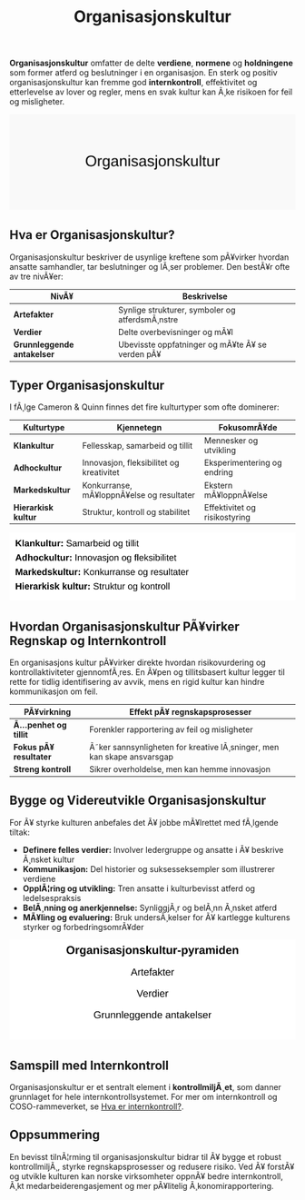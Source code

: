 ﻿---
title: "Organisasjonskultur"
meta_title: "Organisasjonskultur"
meta_description: '**Organisasjonskultur** omfatter de delte **verdiene**, **normene** og **holdningene** som former atferd og beslutninger i en organisasjon. En sterk og positiv ...'
slug: organisasjonskultur
type: blog
layout: pages/single
---

**Organisasjonskultur** omfatter de delte **verdiene**, **normene** og **holdningene** som former atferd og beslutninger i en organisasjon. En sterk og positiv organisasjonskultur kan fremme god **internkontroll**, effektivitet og etterlevelse av lover og regler, mens en svak kultur kan Ã¸ke risikoen for feil og misligheter.

![Illustrasjon av organisasjonskultur og dens komponenter](organisasjonskultur-image.svg)

## Hva er Organisasjonskultur?

Organisasjonskultur beskriver de usynlige kreftene som pÃ¥virker hvordan ansatte samhandler, tar beslutninger og lÃ¸ser problemer. Den bestÃ¥r ofte av tre nivÃ¥er:

| NivÃ¥       | Beskrivelse                                       |
|------------|---------------------------------------------------|
| **Artefakter** | Synlige strukturer, symboler og atferdsmÃ¸nstre    |
| **Verdier**    | Delte overbevisninger og mÃ¥l                      |
| **Grunnleggende antakelser** | Ubevisste oppfatninger og mÃ¥te Ã¥ se verden pÃ¥ |

## Typer Organisasjonskultur

I fÃ¸lge Cameron & Quinn finnes det fire kulturtyper som ofte dominerer:

| Kulturtype  | Kjennetegn                         | FokusomrÃ¥de              |
|-------------|------------------------------------|--------------------------|
| **Klankultur**    | Fellesskap, samarbeid og tillit      | Mennesker og utvikling   |
| **Adhockultur**   | Innovasjon, fleksibilitet og kreativitet | Eksperimentering og endring |
| **Markedskultur** | Konkurranse, mÃ¥loppnÃ¥else og resultater | Ekstern mÃ¥loppnÃ¥else     |
| **Hierarkisk kultur** | Struktur, kontroll og stabilitet      | Effektivitet og risikostyring |

![Organisasjonskulturens fire typer](organisasjonskultur-typer.svg)

## Hvordan Organisasjonskultur PÃ¥virker Regnskap og Internkontroll

En organisasjons kultur pÃ¥virker direkte hvordan risikovurdering og kontrollaktiviteter gjennomfÃ¸res. En Ã¥pen og tillitsbasert kultur legger til rette for tidlig identifisering av avvik, mens en rigid kultur kan hindre kommunikasjon om feil.

| PÃ¥virkning            | Effekt pÃ¥ regnskapsprosesser                  |
|-----------------------|-----------------------------------------------|
| **Ã…penhet og tillit**     | Forenkler rapportering av feil og misligheter  |
| **Fokus pÃ¥ resultater**   | Ã˜ker sannsynligheten for kreative lÃ¸sninger, men kan skape ansvarsgap |
| **Streng kontroll**       | Sikrer overholdelse, men kan hemme innovasjon  |

## Bygge og Videreutvikle Organisasjonskultur

For Ã¥ styrke kulturen anbefales det Ã¥ jobbe mÃ¥lrettet med fÃ¸lgende tiltak:

* **Definere felles verdier:** Involver ledergruppe og ansatte i Ã¥ beskrive Ã¸nsket kultur
* **Kommunikasjon:** Del historier og suksesseksempler som illustrerer verdiene
* **OpplÃ¦ring og utvikling:** Tren ansatte i kulturbevisst atferd og ledelsespraksis
* **BelÃ¸nning og anerkjennelse:** SynliggjÃ¸r og belÃ¸nn Ã¸nsket atferd
* **MÃ¥ling og evaluering:** Bruk undersÃ¸kelser for Ã¥ kartlegge kulturens styrker og forbedringsomrÃ¥der

![Kulturpyramiden: Fra Artefakter til Antakelser](organisasjonskultur-pyramide.svg)

## Samspill med Internkontroll

Organisasjonskultur er et sentralt element i **kontrollmiljÃ¸et**, som danner grunnlaget for hele internkontrollsystemet. For mer om internkontroll og COSO-rammeverket, se [Hva er internkontroll?](/blogs/regnskap/hva-er-internkontroll "Hva er Internkontroll? Systemer for Risikoforvaltning og Compliance").

## Oppsummering

En bevisst tilnÃ¦rming til organisasjonskultur bidrar til Ã¥ bygge et robust kontrollmiljÃ¸, styrke regnskapsprosesser og redusere risiko. Ved Ã¥ forstÃ¥ og utvikle kulturen kan norske virksomheter oppnÃ¥ bedre internkontroll, Ã¸kt medarbeiderengasjement og mer pÃ¥litelig Ã¸konomirapportering.






